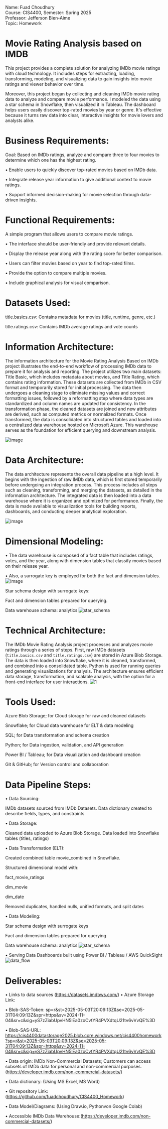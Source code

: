 Name: Fuad Choudhury\
Course: CIS4400, Semester: Spring 2025\
Professor: Jefferson Bien-Aime\
Topic: Homework

# Movie Rating Analysis based on IMDB
This project provides a complete solution for analyzing IMDb movie ratings with cloud technology. It includes steps for extracting, loading, transforming, modeling, and visualizing data to gain insights into movie ratings and viewer behavior over time.

Moreover, this project began by collecting and cleaning IMDb movie rating data to analyze and compare movie performance. I modeled the data using a star schema in Snowflake, then visualized it in Tableau. The dashboard helps users easily discover top-rated movies by year or genre. It's effective because it turns raw data into clear, interactive insights for movie lovers and analysts alike.

# Business Requirements:
Goal: Based on IMDb ratings, analyze and compare three to four movies to determine which one has the highest rating.

•	Enable users to quickly discover top-rated movies based on IMDb data.

•	Integrate release year information to give additional context to movie ratings.

•	Support informed decision-making for movie selection through data-driven insights.

# Functional Requirements:
A simple program that allows users to compare movie ratings.

•	The interface should be user-friendly and provide relevant details.

•	Display the release year along with the rating score for better comparison.

•	Users can filter movies based on year to find top-rated films.

•	Provide the option to compare multiple movies.

•	Include graphical analysis for visual comparison.

# Datasets Used:
title.basics.csv: Contains metadata for movies (title, runtime, genre, etc.)

title.ratings.csv: Contains IMDb average ratings and vote counts

# Information Architecture:
The information architecture for the Movie Rating Analysis Based on IMDb project illustrates the end-to-end workflow of processing IMDb data to prepare it for analysis and reporting. The project utilizes two main datasets: Title Basic, which includes metadata about movies, and Title Rating, which contains rating information. These datasets are collected from IMDb in CSV format and temporarily stored for initial processing. The data then undergoes a cleaning stage to eliminate missing values and correct formatting issues, followed by a reformatting step where data types are standardized and column names are updated for consistency. In the transformation phase, the cleaned datasets are joined and new attributes are derived, such as computed metrics or normalized formats. Once transformed, the data is consolidated into structured tables and loaded into a centralized data warehouse hosted on Microsoft Azure. This warehouse serves as the foundation for efficient querying and downstream analysis.

![image](https://github.com/user-attachments/assets/73d4b897-9e00-43dc-bd54-67dec77796c9)


# Data Architecture:
The data architecture represents the overall data pipeline at a high level. It begins with the ingestion of raw IMDb data, which is first stored temporarily before undergoing an integration process. This process includes all steps such as cleaning, transforming, and merging the datasets, as detailed in the information architecture. The integrated data is then loaded into a data warehouse where it is organized and optimized for performance. Finally, the data is made available to visualization tools for building reports, dashboards, and conducting deeper analytical exploration.

![image](https://github.com/user-attachments/assets/55c3682e-d8b4-4491-b0fa-4228983d1659)


# Dimensional Modeling:

•	The data warehouse is composed of a fact table that includes ratings, votes, and the year, along with dimension tables that classify movies based on their release year. 

•	Also, a surrogate key is employed for both the fact and dimension tables.
![image](https://github.com/user-attachments/assets/36afbebf-8cc2-4418-b576-db00cc6fea05)


Star schema design with surrogate keys:

Fact and dimension tables prepared for querying.

Data warehouse schema: analytics
![star_schema](https://github.com/user-attachments/assets/dddd179c-6eec-41fe-8e10-24c5ea9fa2e0)



# Technical Architecture:
The IMDb Movie Rating Analysis project processes and analyzes movie ratings through a series of steps. First, raw IMDb datasets (`title.basics.csv` and `title.ratings.csv`) are stored in Azure Blob Storage. The data is then loaded into Snowflake, where it is cleaned, transformed, and combined into a consolidated table. Python is used for running queries and generating visualizations for analysis. The architecture ensures efficient data storage, transformation, and scalable analysis, with the option for a front-end interface for user interactions.
![1](https://github.com/user-attachments/assets/0761c732-4e90-42a5-a25b-4fd9bd5e0643)

# Tools Used:
Azure Blob Storage; for Cloud storage for raw and cleaned datasets

Snowflake; for Cloud data warehouse for ELT & data modeling

SQL; for Data transformation and schema creation

Python; for Data ingestion, validation, and API generation

Power BI / Tableau; for Data visualization and dashboard creation

Git & GitHub; for Version control and collaboration

# Data Pipeline Steps:
•	Data Sourcing:

IMDb datasets sourced from IMDb Datasets. Data dictionary created to describe fields, types, and constraints

•	Data Storage:

Cleaned data uploaded to Azure Blob Storage. Data loaded into Snowflake tables (titles, ratings)

•	Data Transformation (ELT):

Created combined table movie_combined in Snowflake.

Structured dimensional model with:

fact_movie_ratings

dim_movie

dim_date

Removed duplicates, handled nulls, unified formats, and split dates

•	Data Modeling:

Star schema design with surrogate keys

Fact and dimension tables prepared for querying

Data warehouse schema: analytics
![star_schema](https://github.com/user-attachments/assets/dfa2c7e3-82ef-4f1a-9e08-b2856ac6f894)

•	Serving Data
Dashboards built using Power BI / Tableau / AWS QuickSight
![data_flow](https://github.com/user-attachments/assets/7a0f7367-c2f5-41f5-b17c-c77cd0ab4b93)


# Deliverables:
•	Links to data sources (https://datasets.imdbws.com/)
•	Azure Storage Link:

•	Blob-SAS-Token:
sp=r&st=2025-05-03T20:09:13Z&se=2025-05-31T04:09:13Z&spr=https&sv=2024-11-04&sr=c&sig=yS7zZiabUpvHN5lEa0zoCvtYR4PVXdtqU21tv6vVvQE%3D

•	Blob-SAS-URL: https://cis4400datastorage2025.blob.core.windows.net/cis4400homework?sp=r&st=2025-05-03T20:09:13Z&se=2025-05-31T04:09:13Z&spr=https&sv=2024-11-04&sr=c&sig=yS7zZiabUpvHN5lEa0zoCvtYR4PVXdtqU21tv6vVvQE%3D


•	Data origin: IMDb Non-Commercial Datasets; Customers can access subsets of IMDb data for personal and non-commercial purposes.(https://developer.imdb.com/non-commercial-datasets/)

•	Data dictionary: (Using MS Excel, MS Word)

•	Git repository Link: (https://github.com/fuadchoudhury/CIS4400_Homework)

•	Data Model/Diagrams: (Using Draw.io, Pythonvon Google Colab)

•	Accessible IMDb Data Warehouse:(https://developer.imdb.com/non-commercial-datasets/)
